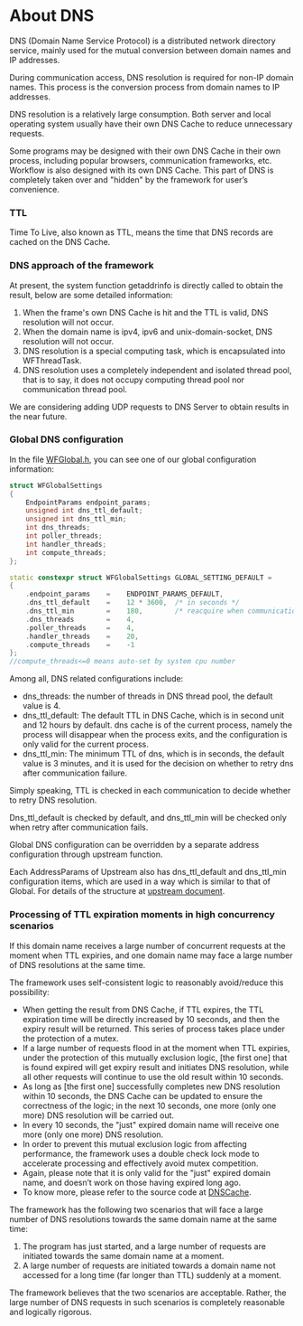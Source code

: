 # About DNS

DNS (Domain Name Service Protocol) is a distributed network directory service, mainly used for the mutual conversion between domain names and IP addresses.

During communication access, DNS resolution is required for non-IP domain names. This process is the conversion process from domain names to IP addresses.

DNS resolution is a relatively large consumption. Both server and local operating system usually have their own DNS Cache to reduce unnecessary requests.

Some programs may be designed with their own DNS Cache in their own process, including popular browsers, communication frameworks, etc. Workflow is also designed with its own DNS Cache. This part of DNS is completely taken over and "hidden" by the framework for user’s convenience.

### TTL

Time To Live, also known as TTL, means the time that DNS records are cached on the DNS Cache.

### DNS approach of the framework

At present, the system function getaddrinfo is directly called to obtain the result, below are some detailed information:

1. When the frame's own DNS Cache is hit and the TTL is valid, DNS resolution will not occur.
2. When the domain name is ipv4, ipv6 and unix-domain-socket, DNS resolution will not occur.
3. DNS resolution is a special computing task, which is encapsulated into WFThreadTask.
4. DNS resolution uses a completely independent and isolated thread pool, that is to say, it does not occupy computing thread pool nor communication thread pool.

We are considering adding UDP requests to DNS Server to obtain results in the near future.

### Global DNS configuration

In the file [WFGlobal.h](../src/manager/WFGlobal.h), you can see one of our global configuration information: 

~~~cpp
struct WFGlobalSettings
{
    EndpointParams endpoint_params;
    unsigned int dns_ttl_default;
    unsigned int dns_ttl_min;
    int dns_threads;
    int poller_threads;
    int handler_threads;
    int compute_threads;
};

static constexpr struct WFGlobalSettings GLOBAL_SETTING_DEFAULT =
{
    .endpoint_params    =    ENDPOINT_PARAMS_DEFAULT,
    .dns_ttl_default    =    12 * 3600,  /* in seconds */
    .dns_ttl_min        =    180,        /* reacquire when communication error */
    .dns_threads        =    4,
    .poller_threads     =    4,
    .handler_threads    =    20,
    .compute_threads    =    -1
};
//compute_threads<=0 means auto-set by system cpu number
~~~

Among all, DNS related configurations include:

  * dns_threads: the number of threads in DNS thread pool, the default value is 4.
  * dns_ttl_default: The default TTL in DNS Cache, which is in second unit and 12 hours by default. dns cache is of the current process, namely the process will disappear when the process exits, and the configuration is only valid for the current process.
  * dns_ttl_min: The minimum TTL of dns, which is in seconds, the default value is 3 minutes, and it is used for the decision on whether to retry dns after communication failure.
  
Simply speaking, TTL is checked in each communication to decide whether to retry DNS resolution.

Dns_ttl_default is checked by default, and dns_ttl_min will be checked only when retry after communication fails.

Global DNS configuration can be overridden by a separate address configuration through upstream function.

Each AddressParams of Upstream also has dns_ttl_default and dns_ttl_min configuration items, which are used in a way which is similar to that of Global. For details of the structure at [upstream document](./about-upstream.md#Address属性).

### Processing of TTL expiration moments in high concurrency scenarios

If this domain name receives a large number of concurrent requests at the moment when TTL expiries, and one domain name may face a large number of DNS resolutions at the same time.

The framework uses self-consistent logic to reasonably avoid/reduce this possibility:

  * When getting the result from DNS Cache, if TTL expires, the TTL expiration time will be directly increased by 10 seconds, and then the expiry result will be returned. This series of process takes place under the protection of a mutex.
  * If a large number of requests flood in at the moment when TTL expiries, under the protection of this mutually exclusion logic, [the first one] that is found expired will get expiry result and initiates DNS resolution, while all other requests will continue to use the old result within 10 seconds.
  * As long as [the first one] successfully completes new DNS resolution within 10 seconds, the DNS Cache can be updated to ensure the correctness of the logic; in the next 10 seconds, one more (only one more) DNS resolution will be carried out.
  * In every 10 seconds, the "just" expired domain name will receive one more (only one more) DNS resolution.
  * In order to prevent this mutual exclusion logic from affecting performance, the framework uses a double check lock mode to accelerate processing and effectively avoid mutex competition.
  * Again, please note that it is only valid for the "just" expired domain name, and doesn’t work on those having expired long ago.
  * To know more, please refer to the source code at [DNSCache](../src/manager/DNSCache.h).
  
The framework has the following two scenarios that will face a large number of DNS resolutions towards the same domain name at the same time:

1. The program has just started, and a large number of requests are initiated towards the same domain name at a moment.
2. A large number of requests are initiated towards a domain name not accessed for a long time (far longer than TTL) suddenly at a moment.

The framework believes that the two scenarios are acceptable. Rather, the large number of DNS requests in such scenarios is completely reasonable and logically rigorous.
